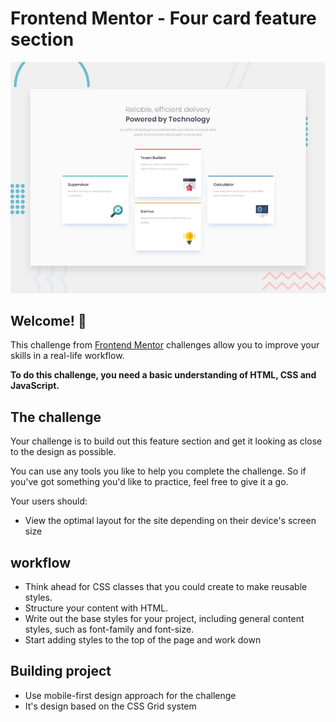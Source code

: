 # Frontend Mentor - Four card feature section

![Design preview for the Four card feature section coding challenge](./design/desktop-preview.jpg)

## Welcome! 👋

This challenge from [Frontend Mentor](https://www.frontendmentor.io) challenges allow you to improve your skills in a real-life workflow.

**To do this challenge, you need a basic understanding of HTML, CSS and JavaScript.**

## The challenge

Your challenge is to build out this feature section and get it looking as close to the design as possible.

You can use any tools you like to help you complete the challenge. So if you've got something you'd like to practice, feel free to give it a go.

Your users should:

- View the optimal layout for the site depending on their device's screen size

## workflow

- Think ahead for CSS classes that you could create to make reusable styles.
- Structure your content with HTML.
- Write out the base styles for your project, including general content styles, such as font-family and font-size.
- Start adding styles to the top of the page and work down

## Building project

- Use mobile-first design approach for the challenge
- It's design based on the CSS Grid system
